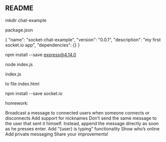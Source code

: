 README
-----

mkdir chat-example

package.json

{
  "name": "socket-chat-example",
  "version": "0.0.1",
  "description": "my first socket.io app",
  "dependencies": {}
}

npm install --save express@4.14.0


node index.js

index.js

to file index.html


npm install --save socket.io


homework:

Broadcast a message to connected users when someone connects or disconnects
Add support for nicknames
Don’t send the same message to the user that sent it himself. Instead, append the message directly as soon as he presses enter.
Add “{user} is typing” functionality
Show who’s online
Add private messaging
Share your improvements!
